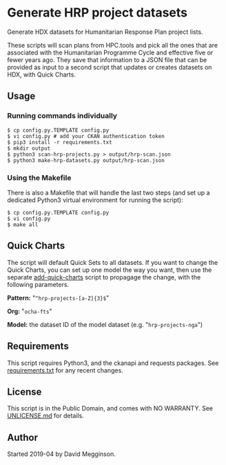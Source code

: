 Generate HRP project datasets
=============================

Generate HDX datasets for Humanitarian Response Plan project lists.

These scripts will scan plans from HPC.tools and pick all the ones
that are associated with the Humanitarian Programme Cycle and
effective five or fewer years ago. They save that information to a
JSON file that can be provided as input to a second script that
updates or creates datasets on HDX, with Quick Charts.


## Usage

### Running commands individually

    $ cp config.py.TEMPLATE config.py
    $ vi config.py # add your CKAN authentication token
    $ pip3 install -r requirements.txt
    $ mkdir output
    $ python3 scan-hrp-projects.py > output/hrp-scan.json
    $ python3 make-hrp-datasets.py output/hrp-scan.json
    
### Using the Makefile

There is also a Makefile that will handle the last two steps (and set
up a dedicated Python3 virtual environment for running the script):

    $ cp config.py.TEMPLATE config.py
    $ vi config.py
    $ make all


## Quick Charts

The script will default Quick Sets to all datasets. If you want to
change the Quick Charts, you can set up one model the way you want,
then use the separate
[add-quick-charts](https://github.com/OCHA-DAP/add-quick-charts)
script to propagage the change, with the following parameters.

**Pattern:** "``^hrp-projects-[a-Z]{3}$``"

**Org:** "``ocha-fts``"

**Model:** the dataset ID of the model dataset (e.g. "``hrp-projects-nga``")


## Requirements

This script requires Python3, and the ckanapi and requests
packages. See [requirements.txt](requirements.txt) for any recent changes.


## License

This script is in the Public Domain, and comes with NO WARRANTY. See
[UNLICENSE.md](UNLICENSE.md) for details.


## Author

Started 2019-04 by David Megginson.
